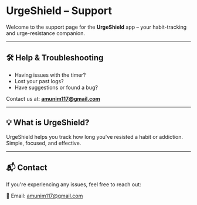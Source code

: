 # UrgeShield – Support

Welcome to the support page for the **UrgeShield** app – your habit-tracking and urge-resistance companion.

---

## 🛠️ Help & Troubleshooting

- Having issues with the timer?
- Lost your past logs?
- Have suggestions or found a bug?

Contact us at: **amunim117@gmail.com**

---

## 💡 What is UrgeShield?

UrgeShield helps you track how long you've resisted a habit or addiction. Simple, focused, and effective.

---

## 📬 Contact

If you're experiencing any issues, feel free to reach out:

📧 Email: amunim117@gmail.com  
